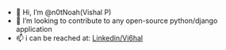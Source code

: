 - 👋 Hi, I’m @n0tNoah(Vishal P)
- 💞️ I’m looking to contribute to any open-source python/django application
- 📫 i can be reached at: [Linkedin/Vi6hal](https://www.linkedin.com/in/vi6hal)
